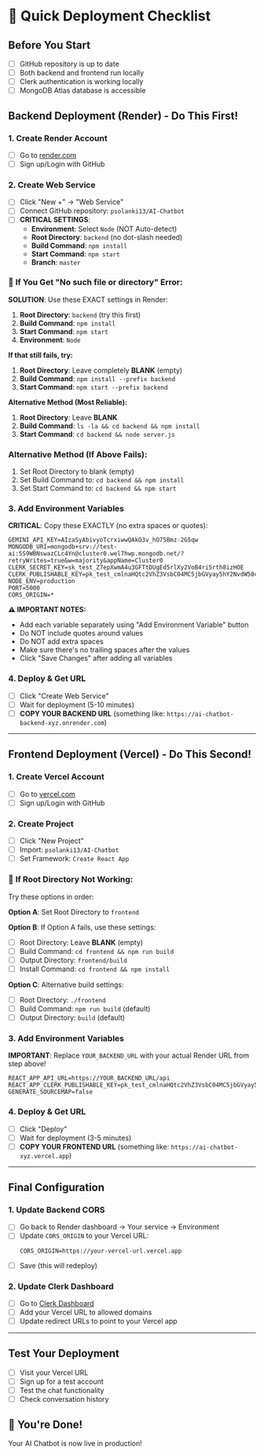 # 🚀 Quick Deployment Checklist

## Before You Start
- [ ] GitHub repository is up to date
- [ ] Both backend and frontend run locally
- [ ] Clerk authentication is working locally
- [ ] MongoDB Atlas database is accessible

## Backend Deployment (Render) - Do This First!

### 1. Create Render Account
- [ ] Go to [render.com](https://render.com)
- [ ] Sign up/Login with GitHub

### 2. Create Web Service
- [ ] Click "New +" → "Web Service"
- [ ] Connect GitHub repository: `psolanki13/AI-Chatbot`
- [ ] **CRITICAL SETTINGS**:
  - **Environment**: Select `Node` (NOT Auto-detect)
  - **Root Directory**: `backend` (no dot-slash needed)
  - **Build Command**: `npm install`
  - **Start Command**: `npm start`
  - **Branch**: `master`

### 🔧 **If You Get "No such file or directory" Error:**

**SOLUTION**: Use these EXACT settings in Render:

1. **Root Directory**: `backend` (try this first)
2. **Build Command**: `npm install` 
3. **Start Command**: `npm start`
4. **Environment**: `Node`

**If that still fails, try:**
1. **Root Directory**: Leave completely **BLANK** (empty)
2. **Build Command**: `npm install --prefix backend`
3. **Start Command**: `npm start --prefix backend`

**Alternative Method (Most Reliable):**
1. **Root Directory**: Leave **BLANK**
2. **Build Command**: `ls -la && cd backend && npm install`
3. **Start Command**: `cd backend && node server.js`

### Alternative Method (If Above Fails):
1. Set Root Directory to blank (empty)
2. Set Build Command to: `cd backend && npm install`
3. Set Start Command to: `cd backend && npm start`

### 3. Add Environment Variables
**CRITICAL**: Copy these EXACTLY (no extra spaces or quotes):

```properties
GEMINI_API_KEY=AIzaSyAbivyoTcrxiwwQAkO3v_hO75Bmz-2G5qw
MONGODB_URI=mongodb+srv://test-ai:5S9WBNswazCLc4Yn@cluster0.wel7hwp.mongodb.net/?retryWrites=true&w=majority&appName=Cluster0
CLERK_SECRET_KEY=sk_test_Z7epXwmA4u3GFTtDUgEd5rlXy2VoB4ri5rth8izHOE
CLERK_PUBLISHABLE_KEY=pk_test_cmlnaHQtc2VhZ3VsbC04MC5jbGVyay5hY2NvdW50cy5kZXYk
NODE_ENV=production
PORT=5000
CORS_ORIGIN=*
```

**⚠️ IMPORTANT NOTES:**
- Add each variable separately using "Add Environment Variable" button
- Do NOT include quotes around values
- Do NOT add extra spaces
- Make sure there's no trailing spaces after the values
- Click "Save Changes" after adding all variables

### 4. Deploy & Get URL
- [ ] Click "Create Web Service"
- [ ] Wait for deployment (5-10 minutes)
- [ ] **COPY YOUR BACKEND URL** (something like: `https://ai-chatbot-backend-xyz.onrender.com`)

---

## Frontend Deployment (Vercel) - Do This Second!

### 1. Create Vercel Account
- [ ] Go to [vercel.com](https://vercel.com)
- [ ] Sign up/Login with GitHub

### 2. Create Project
- [ ] Click "New Project"
- [ ] Import: `psolanki13/AI-Chatbot`
- [ ] Set Framework: `Create React App`

### 🔧 **If Root Directory Not Working:**
Try these options in order:

**Option A**: Set Root Directory to `frontend`

**Option B**: If Option A fails, use these settings:
- [ ] Root Directory: Leave **BLANK** (empty)
- [ ] Build Command: `cd frontend && npm run build`
- [ ] Output Directory: `frontend/build`
- [ ] Install Command: `cd frontend && npm install`

**Option C**: Alternative build settings:
- [ ] Root Directory: `./frontend`
- [ ] Build Command: `npm run build` (default)
- [ ] Output Directory: `build` (default)

### 3. Add Environment Variables
**IMPORTANT**: Replace `YOUR_BACKEND_URL` with your actual Render URL from step above!
```
REACT_APP_API_URL=https://YOUR_BACKEND_URL/api
REACT_APP_CLERK_PUBLISHABLE_KEY=pk_test_cmlnaHQtc2VhZ3VsbC04MC5jbGVyay5hY2NvdW50cy5kZXYk
GENERATE_SOURCEMAP=false
```

### 4. Deploy & Get URL
- [ ] Click "Deploy"
- [ ] Wait for deployment (3-5 minutes)
- [ ] **COPY YOUR FRONTEND URL** (something like: `https://ai-chatbot-xyz.vercel.app`)

---

## Final Configuration

### 1. Update Backend CORS
- [ ] Go back to Render dashboard → Your service → Environment
- [ ] Update `CORS_ORIGIN` to your Vercel URL:
  ```
  CORS_ORIGIN=https://your-vercel-url.vercel.app
  ```
- [ ] Save (this will redeploy)

### 2. Update Clerk Dashboard
- [ ] Go to [Clerk Dashboard](https://dashboard.clerk.com)
- [ ] Add your Vercel URL to allowed domains
- [ ] Update redirect URLs to point to your Vercel app

---

## Test Your Deployment
- [ ] Visit your Vercel URL
- [ ] Sign up for a test account
- [ ] Test the chat functionality
- [ ] Check conversation history

## 🎉 You're Done!
Your AI Chatbot is now live in production!
